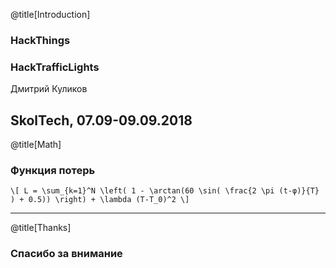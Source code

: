@title[Introduction]
### HackThings
### HackTrafficLights

Дмитрий Куликов

SkolTech, 07.09-09.09.2018
---
@title[Math]

### Функция потерь
`\[
L = \sum_{k=1}^N \left( 1 - \arctan(60 \sin( \frac{2 \pi (t-φ)}{T} ) + 0.5)) \right) + \lambda (T-T_0)^2
\]`

---
@title[Thanks]
### Спасибо за внимание
